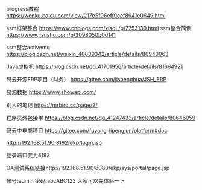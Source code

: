 progress教程
https://wenku.baidu.com/view/217b5f06eff9aef8941e0649.html



ssm框架整合
https://www.cnblogs.com/xiaoL/p/7753130.html
ssm整合简例
https://www.jianshu.com/p/3098050b0d141



ssm整合activemq
https://blog.csdn.net/weixin_40839342/article/details/80940063

Java虚拟机
https://blog.csdn.net/qq_41701956/article/details/81664921


码云开源ERP项目（财务）
https://gitee.com/jishenghua/JSH_ERP


易源数据
https://www.showapi.com/

别人的笔记
https://mrbird.cc/page/2/

程序员外包接单
https://blog.csdn.net/qq_41247433/article/details/80646959


码云中电商项目
https://gitee.com/fuyang_lipengjun/platform#doc


http://192.168.51.90:8192/ekp/login.jsp

登录端口变为8192


OA测试系统链接http://192.168.51.90:8080/ekp/sys/portal/page.jsp

帐号:admin
密码:abcABC123
大家可以先体验一下

